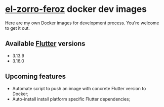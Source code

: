 # [el-zorro-feroz](https://github.com/el-zorro-feroz) docker dev images
Here are my own Docker images for development process. 
You're welcome to get it out.

## Available [Flutter](/flutter/) versions
- 3.13.9
- 3.16.0

## Upcoming features
- Automate script to push an image with concrete Flutter version to Docker; 
- Auto-install install platform specific Flutter dependencies;
